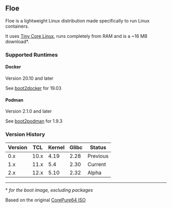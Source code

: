 ## Floe

Floe is a lightweight Linux distribution made specifically to run Linux containers.

It uses [Tiny Core Linux](http://tinycorelinux.net/), runs completely from RAM and is a ~16 MB download*.

### Supported Runtimes

#### Docker

Version 20.10 and later

See [boot2docker](https://github.com/boot2docker/boot2docker) for 19.03

#### Podman

Version 2.1.0 and later

See [boot2podman](https://github.com/boot2podman/boot2podman) for 1.9.3

### Version History

Version | TCL     | Kernel | Glibc  | Status
------- | ------- | ------ | ------ | ------
0.x     | 10.x    | 4.19   | 2.28   | Previous
1.x     | 11.x    | 5.4    | 2.30   | Current
2.x     | 12.x    | 5.10   | 2.32   | Alpha

----

\* _for the boot image, excluding packages_

Based on the original [CorePure64 ISO](http://tinycorelinux.net/10.x/x86_64/archive/10.0/CorePure64-10.0.iso)

